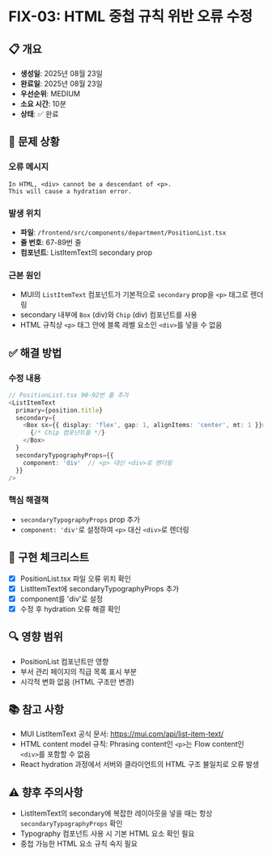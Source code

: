 # FIX-03: HTML 중첩 규칙 위반 오류 수정

## 📋 개요
- **생성일**: 2025년 08월 23일
- **완료일**: 2025년 08월 23일  
- **우선순위**: MEDIUM
- **소요 시간**: 10분
- **상태**: ✅ 완료

## 🔴 문제 상황

### 오류 메시지
```
In HTML, <div> cannot be a descendant of <p>.
This will cause a hydration error.
```

### 발생 위치
- **파일**: `/frontend/src/components/department/PositionList.tsx`
- **줄 번호**: 67-89번 줄
- **컴포넌트**: ListItemText의 secondary prop

### 근본 원인
- MUI의 `ListItemText` 컴포넌트가 기본적으로 `secondary` prop을 `<p>` 태그로 렌더링
- secondary 내부에 `Box` (div)와 `Chip` (div) 컴포넌트를 사용
- HTML 규칙상 `<p>` 태그 안에 블록 레벨 요소인 `<div>`를 넣을 수 없음

## ✅ 해결 방법

### 수정 내용
```typescript
// PositionList.tsx 90-92번 줄 추가
<ListItemText
  primary={position.title}
  secondary={
    <Box sx={{ display: 'flex', gap: 1, alignItems: 'center', mt: 1 }}>
      {/* Chip 컴포넌트들 */}
    </Box>
  }
  secondaryTypographyProps={{
    component: 'div'  // <p> 대신 <div>로 렌더링
  }}
/>
```

### 핵심 해결책
- `secondaryTypographyProps` prop 추가
- `component: 'div'`로 설정하여 `<p>` 대신 `<div>`로 렌더링

## 📝 구현 체크리스트

- [x] PositionList.tsx 파일 오류 위치 확인
- [x] ListItemText에 secondaryTypographyProps 추가
- [x] component를 'div'로 설정
- [x] 수정 후 hydration 오류 해결 확인

## 🔍 영향 범위
- PositionList 컴포넌트만 영향
- 부서 관리 페이지의 직급 목록 표시 부분
- 시각적 변화 없음 (HTML 구조만 변경)

## 📚 참고 사항
- MUI ListItemText 공식 문서: https://mui.com/api/list-item-text/
- HTML content model 규칙: Phrasing content인 `<p>`는 Flow content인 `<div>`를 포함할 수 없음
- React hydration 과정에서 서버와 클라이언트의 HTML 구조 불일치로 오류 발생

## ⚠️ 향후 주의사항
- ListItemText의 secondary에 복잡한 레이아웃을 넣을 때는 항상 `secondaryTypographyProps` 확인
- Typography 컴포넌트 사용 시 기본 HTML 요소 확인 필요
- 중첩 가능한 HTML 요소 규칙 숙지 필요